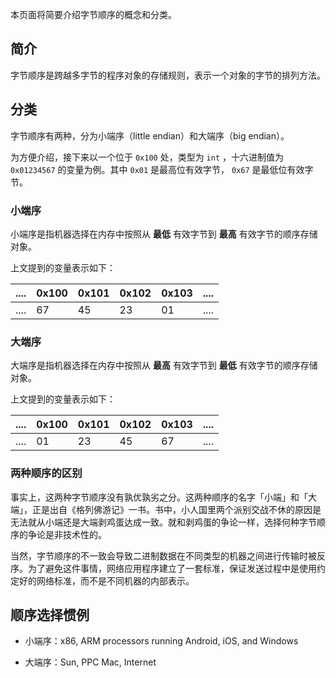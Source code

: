 本页面将简要介绍字节顺序的概念和分类。

## 简介

字节顺序是跨越多字节的程序对象的存储规则，表示一个对象的字节的排列方法。

## 分类

字节顺序有两种，分为小端序（little endian）和大端序（big endian）。


为方便介绍，接下来以一个位于 `0x100` 处，类型为 `int` ，十六进制值为 `0x01234567` 的变量为例。其中 `0x01` 是最高位有效字节， `0x67` 是最低位有效字节。

### 小端序

小端序是指机器选择在内存中按照从 **最低** 有效字节到 **最高** 有效字节的顺序存储对象。

上文提到的变量表示如下：

| .... | 0x100 | 0x101 | 0x102 | 0x103 | .... |
| ---- | ----- | ----- | ----- | ----- | ---- |
| .... | 67    | 45    | 23    | 01    | .... |

### 大端序

大端序是指机器选择在内存中按照从 **最高** 有效字节到 **最低** 有效字节的顺序存储对象。

上文提到的变量表示如下：

| .... | 0x100 | 0x101 | 0x102 | 0x103 | .... |
| ---- | ----- | ----- | ----- | ----- | ---- |
| .... | 01    | 23    | 45    | 67    | .... |

### 两种顺序的区别

事实上，这两种字节顺序没有孰优孰劣之分。这两种顺序的名字「小端」和「大端」，正是出自《格列佛游记》一书。书中，小人国里两个派别交战不休的原因是无法就从小端还是大端剥鸡蛋达成一致。就和剥鸡蛋的争论一样，选择何种字节顺序的争论是非技术性的。

当然，字节顺序的不一致会导致二进制数据在不同类型的机器之间进行传输时被反序。为了避免这件事情，网络应用程序建立了一套标准，保证发送过程中是使用约定好的网络标准，而不是不同机器的内部表示。

## 顺序选择惯例

- 小端序：x86, ARM processors running Android, iOS, and Windows

- 大端序：Sun, PPC Mac, Internet
